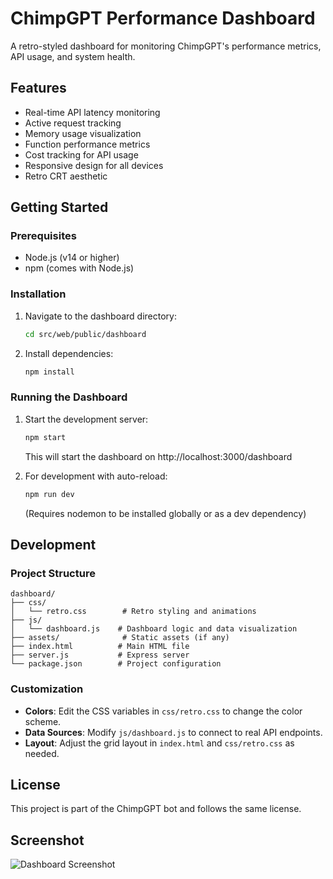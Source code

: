 # ChimpGPT Performance Dashboard

A retro-styled dashboard for monitoring ChimpGPT's performance metrics, API usage, and system health.

## Features

- Real-time API latency monitoring
- Active request tracking
- Memory usage visualization
- Function performance metrics
- Cost tracking for API usage
- Responsive design for all devices
- Retro CRT aesthetic

## Getting Started

### Prerequisites

- Node.js (v14 or higher)
- npm (comes with Node.js)

### Installation

1. Navigate to the dashboard directory:

   ```bash
   cd src/web/public/dashboard
   ```

2. Install dependencies:
   ```bash
   npm install
   ```

### Running the Dashboard

1. Start the development server:

   ```bash
   npm start
   ```

   This will start the dashboard on http://localhost:3000/dashboard

2. For development with auto-reload:
   ```bash
   npm run dev
   ```
   (Requires nodemon to be installed globally or as a dev dependency)

## Development

### Project Structure

```
dashboard/
├── css/
│   └── retro.css        # Retro styling and animations
├── js/
│   └── dashboard.js    # Dashboard logic and data visualization
├── assets/              # Static assets (if any)
├── index.html          # Main HTML file
├── server.js           # Express server
└── package.json        # Project configuration
```

### Customization

- **Colors**: Edit the CSS variables in `css/retro.css` to change the color scheme.
- **Data Sources**: Modify `js/dashboard.js` to connect to real API endpoints.
- **Layout**: Adjust the grid layout in `index.html` and `css/retro.css` as needed.

## License

This project is part of the ChimpGPT bot and follows the same license.

## Screenshot

![Dashboard Screenshot](screenshot.png)
